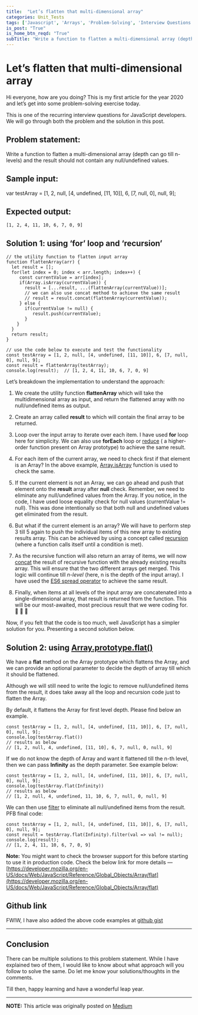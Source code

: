 ```yaml
---
title:  "Let’s flatten that multi-dimensional array"
categories: Unit_Tests
tags: ['Javascript', 'Arrays', 'Problem-Solving', 'Interview Questions']
is_post: "True"
is_home_btn_reqd: "True"
subTitle: "Write a function to flatten a multi-dimensional array (depth can go till n-levels) and the result should not contain any null/undefined values."
---
```


# Let’s flatten that multi-dimensional array

Hi everyone, how are you doing? This is my first article for the year 2020 and let’s get into some problem-solving exercise today.

This is one of the recurring interview questions for JavaScript developers. We will go through both the problem and the solution in this post.

## Problem statement:
Write a function to flatten a multi-dimensional array (depth can go till n-levels) and the result should not contain any null/undefined values.

## Sample input:
var testArray = [1, 2, null, [4, undefined, [11, 10]], 6, [7, null, 0], null, 9];


## Expected output:
`[1, 2, 4, 11, 10, 6, 7, 0, 9]`

## Solution 1: using ‘for’ loop and ‘recursion’

```
// the utility function to flatten input array
function flattenArray(arr) {  
  let result = [];    
  for(let index = 0; index < arr.length; index++) {    
     const currentValue = arr[index]; 
     if(Array.isArray(currentValue)) {
       result = [...result, ...(flattenArray(currentValue))];
       // we can also use concat method to achieve the same result
       // result = result.concat(flattenArray(currentValue));
     } else {      
       if(currentValue != null) {        
          result.push(currentValue);      
       }
    }
  }
  return result;  
} 

// use the code below to execute and test the functionality
const testArray = [1, 2, null, [4, undefined, [11, 10]], 6, [7, null, 0], null, 9]; 
const result = flattenArray(testArray); 
console.log(result);  // [1, 2, 4, 11, 10, 6, 7, 0, 9]
```

Let’s breakdown the implementation to understand the approach:

1. We create the utility function **flattenArray** which will take the multidimensional array as input, and return the flattened array with no null/undefined items as output.

2. Create an array called **result** to which will contain the final array to be returned.

3. Loop over the input array to iterate over each item. I have used **for** loop here for simplicity. We can also use **forEach** loop or [reduce](https://developer.mozilla.org/en-US/docs/Web/JavaScript/Reference/Global_Objects/Array/reduce) ( a higher-order function present on Array prototype) to achieve the same result.

4. For each item of the current array, we need to check first if that element is an Array? In the above example, [Array.isArray](https://developer.mozilla.org/en-US/docs/Web/JavaScript/Reference/Global_Objects/Array/isArray) function is used to check the same.

5. If the current element is not an Array, we can go ahead and push that element onto the **result** array after **null** check. Remember, we need to eliminate any null/undefined values from the Array. If you notice, in the code, I have used loose equality check for null values (currentValue != null). This was done intentionally so that both null and undefined values get eliminated from the result.

6. But what if the current element is an array? We will have to perform step 3 till 5 again to push the individual items of this new array to existing results array. This can be achieved by using a concept called [recursion](https://javascript.info/recursion) (where a function calls itself until a condition is met).

7. As the recursive function will also return an array of items, we will now [concat](https://developer.mozilla.org/en-US/docs/Web/JavaScript/Reference/Global_Objects/Array/concat) the result of recursive function with the already existing results array. This will ensure that the two different arrays get merged. This logic will continue till *n-level* (here, n is the depth of the input array). I have used the [ES6 spread operator](https://developer.mozilla.org/en-US/docs/Web/JavaScript/Reference/Operators/Spread_syntax) to achieve the same result.

8. Finally, when items at all levels of the input array are concatenated into a single-dimensional array, that result is returned from the function. This will be our most-awaited, most precious result that we were coding for.
:dancer:	:dancer:	:dancer:	

Now, if you felt that the code is too much, well JavaScript has a simpler solution for you. Presenting a second solution below.

## Solution 2: using [Array.prototype.flat()](https://developer.mozilla.org/en-US/docs/Web/JavaScript/Reference/Global_Objects/Array/flat)

We have a **flat** method on the Array prototype which flattens the Array, and we can provide an optional parameter to decide the depth of array till which it should be flattened.

Although we will still need to write the logic to remove null/undefined items from the result, it does take away all the loop and recursion code just to flatten the Array.

By default, it flattens the Array for first level depth. Please find below an example.

```
const testArray = [1, 2, null, [4, undefined, [11, 10]], 6, [7, null, 0], null, 9];
console.log(testArray.flat()) 
// results as below
// [1, 2, null, 4, undefined, [11, 10], 6, 7, null, 0, null, 9]
```

If we do not know the depth of Array and want it flattened till the n-th level, then we can pass **Infinity** as the depth parameter. See example below:

```
const testArray = [1, 2, null, [4, undefined, [11, 10]], 6, [7, null, 0], null, 9];
console.log(testArray.flat(Infinity))
// results as below
// [1, 2, null, 4, undefined, 11, 10, 6, 7, null, 0, null, 9]
```

We can then use [filter](https://developer.mozilla.org/en-US/docs/Web/JavaScript/Reference/Global_Objects/Array/filter) to eliminate all null/undefined items from the result. PFB final code:

```
const testArray = [1, 2, null, [4, undefined, [11, 10]], 6, [7, null, 0], null, 9];
const result = testArray.flat(Infinity).filter(val => val != null);
console.log(result);
// [1, 2, 4, 11, 10, 6, 7, 0, 9]
```

**Note:** You might want to check the browser support for this before starting to use it in production code. Check the below link for more details — [https://developer.mozilla.org/en-US/docs/Web/JavaScript/Reference/Global_Objects/Array/flat](https://developer.mozilla.org/en-US/docs/Web/JavaScript/Reference/Global_Objects/Array/flat)




## Github link

FWIW, I have also added the above code examples at [github gist](https://gist.github.com/anuk79/58da1549aa0827ea6a74cd78c10868cd)

----------------------------

## Conclusion

There can be multiple solutions to this problem statement. While I have explained two of them, I would like to know about what approach will you follow to solve the same. Do let me know your solutions/thoughts in the comments.

Till then, happy learning and have a wonderful leap year.

________________________________



**NOTE:** This article was originally posted on [Medium](https://medium.com/@anuradha15/lets-flatten-that-multi-dimensional-array-79787a9b6d13)
